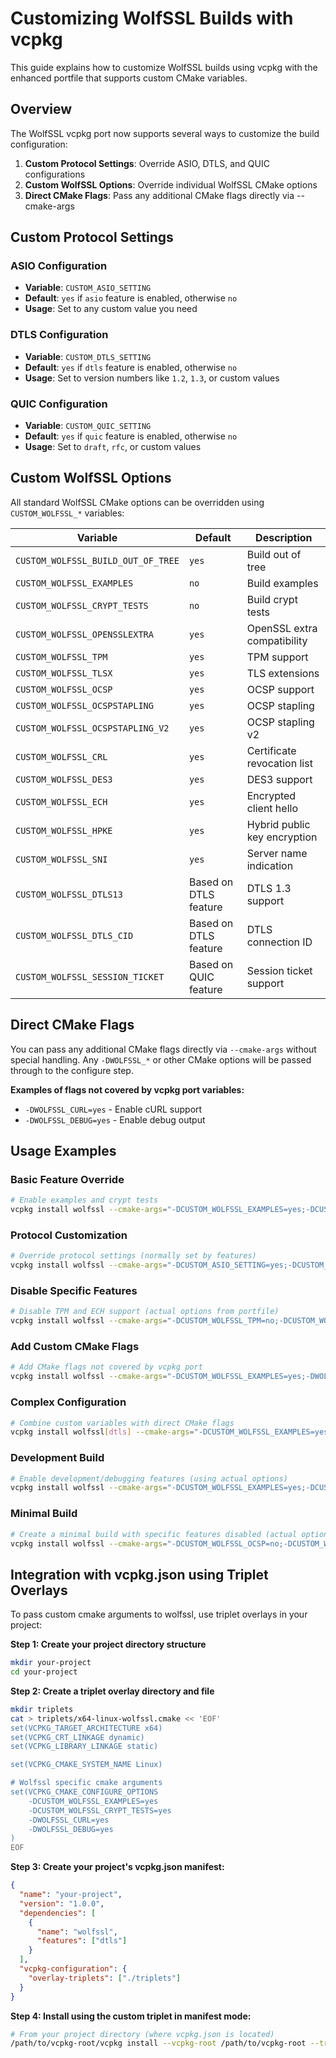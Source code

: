 # Customizing WolfSSL Builds with vcpkg

This guide explains how to customize WolfSSL builds using vcpkg with the enhanced portfile that supports custom CMake variables.

## Overview

The WolfSSL vcpkg port now supports several ways to customize the build configuration:

1. **Custom Protocol Settings**: Override ASIO, DTLS, and QUIC configurations
2. **Custom WolfSSL Options**: Override individual WolfSSL CMake options
3. **Direct CMake Flags**: Pass any additional CMake flags directly via --cmake-args

## Custom Protocol Settings

### ASIO Configuration
- **Variable**: `CUSTOM_ASIO_SETTING`
- **Default**: `yes` if `asio` feature is enabled, otherwise `no`
- **Usage**: Set to any custom value you need

### DTLS Configuration  
- **Variable**: `CUSTOM_DTLS_SETTING`
- **Default**: `yes` if `dtls` feature is enabled, otherwise `no`
- **Usage**: Set to version numbers like `1.2`, `1.3`, or custom values

### QUIC Configuration
- **Variable**: `CUSTOM_QUIC_SETTING` 
- **Default**: `yes` if `quic` feature is enabled, otherwise `no`
- **Usage**: Set to `draft`, `rfc`, or custom values

## Custom WolfSSL Options

All standard WolfSSL CMake options can be overridden using `CUSTOM_WOLFSSL_*` variables:

| Variable | Default | Description |
|----------|---------|-------------|
| `CUSTOM_WOLFSSL_BUILD_OUT_OF_TREE` | `yes` | Build out of tree |
| `CUSTOM_WOLFSSL_EXAMPLES` | `no` | Build examples |
| `CUSTOM_WOLFSSL_CRYPT_TESTS` | `no` | Build crypt tests |
| `CUSTOM_WOLFSSL_OPENSSLEXTRA` | `yes` | OpenSSL extra compatibility |
| `CUSTOM_WOLFSSL_TPM` | `yes` | TPM support |
| `CUSTOM_WOLFSSL_TLSX` | `yes` | TLS extensions |
| `CUSTOM_WOLFSSL_OCSP` | `yes` | OCSP support |
| `CUSTOM_WOLFSSL_OCSPSTAPLING` | `yes` | OCSP stapling |
| `CUSTOM_WOLFSSL_OCSPSTAPLING_V2` | `yes` | OCSP stapling v2 |
| `CUSTOM_WOLFSSL_CRL` | `yes` | Certificate revocation list |
| `CUSTOM_WOLFSSL_DES3` | `yes` | DES3 support |
| `CUSTOM_WOLFSSL_ECH` | `yes` | Encrypted client hello |
| `CUSTOM_WOLFSSL_HPKE` | `yes` | Hybrid public key encryption |
| `CUSTOM_WOLFSSL_SNI` | `yes` | Server name indication |
| `CUSTOM_WOLFSSL_DTLS13` | Based on DTLS feature | DTLS 1.3 support |
| `CUSTOM_WOLFSSL_DTLS_CID` | Based on DTLS feature | DTLS connection ID |
| `CUSTOM_WOLFSSL_SESSION_TICKET` | Based on QUIC feature | Session ticket support |

## Direct CMake Flags

You can pass any additional CMake flags directly via `--cmake-args` without special handling. Any `-DWOLFSSL_*` or other CMake options will be passed through to the configure step.

**Examples of flags not covered by vcpkg port variables:**
- `-DWOLFSSL_CURL=yes` - Enable cURL support
- `-DWOLFSSL_DEBUG=yes` - Enable debug output

## Usage Examples

### Basic Feature Override

```bash
# Enable examples and crypt tests
vcpkg install wolfssl --cmake-args="-DCUSTOM_WOLFSSL_EXAMPLES=yes;-DCUSTOM_WOLFSSL_CRYPT_TESTS=yes;"
```

### Protocol Customization

```bash
# Override protocol settings (normally set by features)
vcpkg install wolfssl --cmake-args="-DCUSTOM_ASIO_SETTING=yes;-DCUSTOM_DTLS_SETTING=no;-DCUSTOM_QUIC_SETTING=yes;"
```

### Disable Specific Features

```bash
# Disable TPM and ECH support (actual options from portfile)
vcpkg install wolfssl --cmake-args="-DCUSTOM_WOLFSSL_TPM=no;-DCUSTOM_WOLFSSL_ECH=no;"
```

### Add Custom CMake Flags

```bash
# Add CMake flags not covered by vcpkg port
vcpkg install wolfssl --cmake-args="-DCUSTOM_WOLFSSL_EXAMPLES=yes;-DWOLFSSL_CURL=yes;-DWOLFSSL_DEBUG=yes;"
```

### Complex Configuration

```bash
# Combine custom variables with direct CMake flags
vcpkg install wolfssl[dtls] --cmake-args="-DCUSTOM_WOLFSSL_EXAMPLES=yes;-DCUSTOM_WOLFSSL_CRYPT_TESTS=yes;-DCUSTOM_WOLFSSL_OCSP=no;-DWOLFSSL_CURL=yes;"
```

### Development Build

```bash
# Enable development/debugging features (using actual options)
vcpkg install wolfssl --cmake-args="-DCUSTOM_WOLFSSL_EXAMPLES=yes;-DCUSTOM_WOLFSSL_CRYPT_TESTS=yes;-DWOLFSSL_DEBUG=yes;"
```

### Minimal Build

```bash
# Create a minimal build with specific features disabled (actual options)
vcpkg install wolfssl --cmake-args="-DCUSTOM_WOLFSSL_OCSP=no;-DCUSTOM_WOLFSSL_ECH=no;-DCUSTOM_WOLFSSL_HPKE=no;-DCUSTOM_WOLFSSL_DES3=no;"
```

## Integration with vcpkg.json using Triplet Overlays

To pass custom cmake arguments to wolfssl, use triplet overlays in your project:

**Step 1: Create your project directory structure**
```bash
mkdir your-project
cd your-project
```

**Step 2: Create a triplet overlay directory and file**
```bash
mkdir triplets
cat > triplets/x64-linux-wolfssl.cmake << 'EOF'
set(VCPKG_TARGET_ARCHITECTURE x64)
set(VCPKG_CRT_LINKAGE dynamic)
set(VCPKG_LIBRARY_LINKAGE static)

set(VCPKG_CMAKE_SYSTEM_NAME Linux)

# Wolfssl specific cmake arguments
set(VCPKG_CMAKE_CONFIGURE_OPTIONS 
    -DCUSTOM_WOLFSSL_EXAMPLES=yes
    -DCUSTOM_WOLFSSL_CRYPT_TESTS=yes
    -DWOLFSSL_CURL=yes
    -DWOLFSSL_DEBUG=yes
)
EOF
```

**Step 3: Create your project's vcpkg.json manifest:**
```json
{
  "name": "your-project",
  "version": "1.0.0", 
  "dependencies": [
    {
      "name": "wolfssl",
      "features": ["dtls"]
    }
  ],
  "vcpkg-configuration": {
    "overlay-triplets": ["./triplets"]
  }
}
```

**Step 4: Install using the custom triplet in manifest mode:**
```bash
# From your project directory (where vcpkg.json is located)
/path/to/vcpkg-root/vcpkg install --vcpkg-root /path/to/vcpkg-root --triplet x64-linux-wolfssl
```


